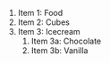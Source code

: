 1. Item 1: Food
2. Item 2: Cubes
3. Item 3: Icecream
   1. Item 3a: Chocolate
   2. Item 3b: Vanilla
